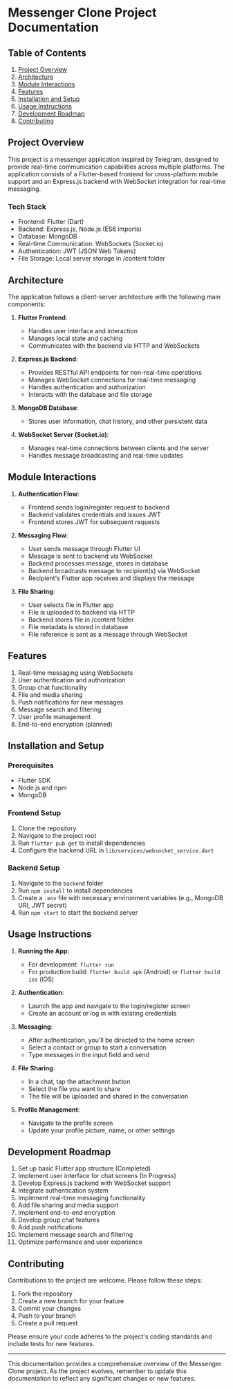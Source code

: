 # Messenger Clone Project Documentation

## Table of Contents
1. [Project Overview](#project-overview)
2. [Architecture](#architecture)
3. [Module Interactions](#module-interactions)
4. [Features](#features)
5. [Installation and Setup](#installation-and-setup)
6. [Usage Instructions](#usage-instructions)
7. [Development Roadmap](#development-roadmap)
8. [Contributing](#contributing)

## Project Overview

This project is a messenger application inspired by Telegram, designed to provide real-time communication capabilities across multiple platforms. The application consists of a Flutter-based frontend for cross-platform mobile support and an Express.js backend with WebSocket integration for real-time messaging.

### Tech Stack
- Frontend: Flutter (Dart)
- Backend: Express.js, Node.js (ES6 imports)
- Database: MongoDB
- Real-time Communication: WebSockets (Socket.io)
- Authentication: JWT (JSON Web Tokens)
- File Storage: Local server storage in /content folder

## Architecture

The application follows a client-server architecture with the following main components:

1. **Flutter Frontend**: 
   - Handles user interface and interaction
   - Manages local state and caching
   - Communicates with the backend via HTTP and WebSockets

2. **Express.js Backend**:
   - Provides RESTful API endpoints for non-real-time operations
   - Manages WebSocket connections for real-time messaging
   - Handles authentication and authorization
   - Interacts with the database and file storage

3. **MongoDB Database**:
   - Stores user information, chat history, and other persistent data

4. **WebSocket Server (Socket.io)**:
   - Manages real-time connections between clients and the server
   - Handles message broadcasting and real-time updates

## Module Interactions

1. **Authentication Flow**:
   - Frontend sends login/register request to backend
   - Backend validates credentials and issues JWT
   - Frontend stores JWT for subsequent requests

2. **Messaging Flow**:
   - User sends message through Flutter UI
   - Message is sent to backend via WebSocket
   - Backend processes message, stores in database
   - Backend broadcasts message to recipient(s) via WebSocket
   - Recipient's Flutter app receives and displays the message

3. **File Sharing**:
   - User selects file in Flutter app
   - File is uploaded to backend via HTTP
   - Backend stores file in /content folder
   - File metadata is stored in database
   - File reference is sent as a message through WebSocket

## Features

1. Real-time messaging using WebSockets
2. User authentication and authorization
3. Group chat functionality
4. File and media sharing
5. Push notifications for new messages
6. Message search and filtering
7. User profile management
8. End-to-end encryption (planned)

## Installation and Setup

### Prerequisites
- Flutter SDK
- Node.js and npm
- MongoDB

### Frontend Setup
1. Clone the repository
2. Navigate to the project root
3. Run `flutter pub get` to install dependencies
4. Configure the backend URL in `lib/services/websocket_service.dart`

### Backend Setup
1. Navigate to the `backend` folder
2. Run `npm install` to install dependencies
3. Create a `.env` file with necessary environment variables (e.g., MongoDB URI, JWT secret)
4. Run `npm start` to start the backend server

## Usage Instructions

1. **Running the App**:
   - For development: `flutter run`
   - For production build: `flutter build apk` (Android) or `flutter build ios` (iOS)

2. **Authentication**:
   - Launch the app and navigate to the login/register screen
   - Create an account or log in with existing credentials

3. **Messaging**:
   - After authentication, you'll be directed to the home screen
   - Select a contact or group to start a conversation
   - Type messages in the input field and send

4. **File Sharing**:
   - In a chat, tap the attachment button
   - Select the file you want to share
   - The file will be uploaded and shared in the conversation

5. **Profile Management**:
   - Navigate to the profile screen
   - Update your profile picture, name, or other settings

## Development Roadmap

1. Set up basic Flutter app structure (Completed)
2. Implement user interface for chat screens (In Progress)
3. Develop Express.js backend with WebSocket support
4. Integrate authentication system
5. Implement real-time messaging functionality
6. Add file sharing and media support
7. Implement end-to-end encryption
8. Develop group chat features
9. Add push notifications
10. Implement message search and filtering
11. Optimize performance and user experience

## Contributing

Contributions to the project are welcome. Please follow these steps:

1. Fork the repository
2. Create a new branch for your feature
3. Commit your changes
4. Push to your branch
5. Create a pull request

Please ensure your code adheres to the project's coding standards and include tests for new features.

---

This documentation provides a comprehensive overview of the Messenger Clone project. As the project evolves, remember to update this documentation to reflect any significant changes or new features.